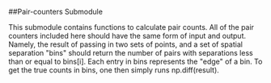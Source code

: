 ##Pair-counters Submodule

This submodule contains functions to calculate pair counts.  All of the pair counters 
included here should have the same form of input and output.  Namely, the result of 
passing in two sets of points, and a set of spatial separation "bins" should return the 
number of pairs with separations less than or equal to bins[i].  Each entry in bins 
represents the "edge" of a bin.  To get the true counts in bins, one then simply runs 
np.diff(result).

